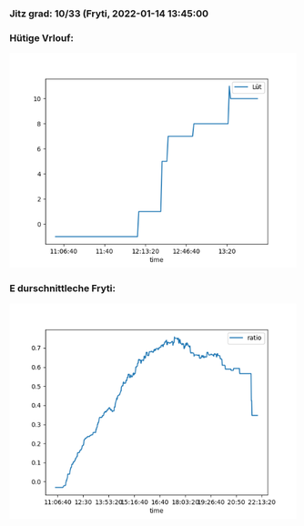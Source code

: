 ### Jitz grad: 10/33 (Fryti, 2022-01-14 13:45:00

### Hütige Vrlouf:
![Graph](Today.png)

### E durschnittleche Fryti:
![Graph](Fryti.png)